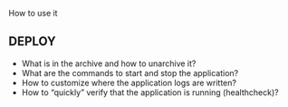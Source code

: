 How to use it
## DEPLOY
- What is in the archive and how to unarchive it?
- What are the commands to start and stop the application?
- How to customize where the application logs are written?
- How to “quickly” verify that the application is running (healthcheck)?
